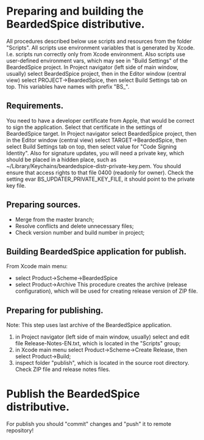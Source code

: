 # Preparing and building the BeardedSpice distributive.
All procedures described below use scripts and resources from the folder "Scripts". All scripts use environment variables that is generated by Xcode. I.e. scripts run correctly only from Xcode environment. Also scripts use user-defined environment vars, which may see in "Build Settings" of the BeardedSpice project. In Project navigator (left side of main window, usually) select BeardedSpice project, then in the Editor window (central view) select PROJECT-\>BeardedSpice, then select Build Settings tab on top. This variables have names with prefix "BS_".


## Requirements.
You need to have a developer certificate from Apple, that would be correct to sign the application. Select that certificate in the settings of BeardedSpice target. In Project navigator select BeardedSpice project, then in the Editor window (central view) select TARGET-\>BeardedSpice, then select Build Settings tab on top, then select value for "Code Signing Identity".
Also for signature updates, you will need a private key, which should be placed in a hidden place, such as ~/Library/Keychains/beardedspice-distr-private-key.pem. You should ensure that access rights to that file 0400 (readonly for owner). 
Check the setting evar BS_UPDATER_PRIVATE_KEY_FILE, it should point to the private key file.

## Preparing sources.
- Merge from the master branch;
- Resolve conflicts and delete unnecessary files;
- Check version number and build number in project;

## Building BeardedSpice application for publish.
From Xcode main menu:
- select Product-\>Scheme-\>BeardedSpice
- select Product-\>Archive
This procedure creates the archive (release configuration), which will be used for creating release version of ZIP file.

## Preparing for publishing.
Note: This step uses last archive of the BeardedSpice application.
1. in Project navigator (left side of main window, usually) select and edit file Release-Notes-EN.txt, which is located in the "Scripts" group;
2. in Xcode main menu select Product-\>Scheme-\>Create Release, then select Product-\>Build;
3. inspect folder "publish", which is located in the source root directory. Check ZIP file and release notes files.

# Publish the BeardedSpice distributive.
For publish you should "commit" changes and "push" it to remote repository!